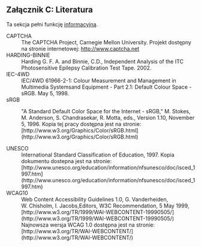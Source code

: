    
## Załącznik C: Literatura
Ta sekcja pełni funkcję <a title="definicja: informacyjne" href="#informativedef" class="termref">informacyjną</a>.

<dl>
    <dt><a name="CAPTCHA" id="CAPTCHA">CAPTCHA</a>
    </dt>
    <dd>
      The CAPTCHA Project, Carnegie Mellon University. Projekt dostępny na stronie internetowej: <a href="http://www.captcha.net">http://www.captcha.net</a>
  </dd>
    <dt><a name="HARDING-BINNIE" id="HARDING-BINNIE">HARDING-BINNIE</a>
    </dt>
    <dd>
      Harding G. F. A. and Binnie, C.D., Independent Analysis of the ITC Photosensitive Epilepsy Calibration Test Tape. 2002.
  </dd>
    <dt><a name="IEC-4WD" id="IEC-4WD">IEC-4WD</a>
    </dt>
    <dd>
      IEC/4WD 61966-2-1: Colour Measurement and Management in Multimedia Systemsand Equipment - Part 2.1: Default Colour Space - sRGB. May 5, 
1998.
    </dd>
    <dt><a name="sRGB" id="sRGB">sRGB</a>
    </dt>
    <dd>
    <p>
      "A Standard Default Color Space for the Internet - sRGB," M.&nbsp;Stokes, M.&nbsp;Anderson, S.&nbsp;Chandrasekar, R.&nbsp;Motta, eds., Version 1.10, November 5, 1996. Kopia tej pracy dostępna jest na stronie: [http://www.w3.org/Graphics/Color/sRGB.html](http://www.w3.org/Graphics/Color/sRGB.html)
    </dd>
    <dt><a name="UNESCO" id="UNESCO">UNESCO</a>
    </dt>
    <dd>
      International Standard Classification of Education, 1997. Kopia dokumentu dostepna jest na stronie: [http://www.unesco.org/education/information/nfsunesco/doc/isced_1997.htm](http://www.unesco.org/education/information/nfsunesco/doc/isced_1997.htm)
    </dd>
    <dt><a name="WCAG10" id="WCAG10">WCAG10</a>
    </dt>
    <dd>
      Web Content Accessibility Guidelines 1.0, G. Vanderheiden, W.&nbsp;Chisholm, I.&nbsp;Jacobs,Editors, W3C Recommendation, 5 May 1999, [http://www.w3.org/TR/1999/WAI-WEBCONTENT-19990505/](http://www.w3.org/TR/1999/WAI-WEBCONTENT-19990505/) Najnowsza wersja WCAG 1.0 dostępna jest na stronie: [http://www.w3.org/TR/WAI-WEBCONTENT/](http://www.w3.org/TR/WAI-WEBCONTENT/)
  </dd>
</dl>
